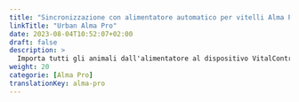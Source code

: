 ```yaml
---
title: "Sincronizzazione con alimentatore automatico per vitelli Alma Pro"
linkTitle: "Urban Alma Pro"
date: 2023-08-04T10:52:07+02:00
draft: false
description: >
  Importa tutti gli animali dall'alimentatore al dispositivo VitalControl e trasferisci le temperature registrate, i pesi e le valutazioni degli animali all'alimentatore.
weight: 20
categorie: [Alma Pro]
translationKey: alma-pro
---
```

